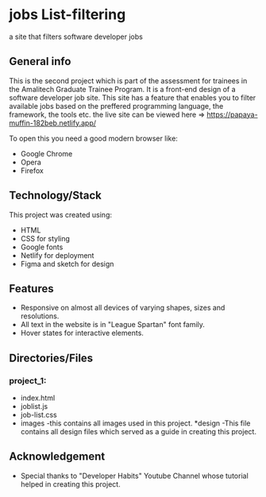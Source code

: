 # jobs List-filtering
a site that filters software developer jobs



## General info
This is the second project which is part of the assessment for trainees in the Amalitech Graduate Trainee Program.
It is a front-end design of a software developer job site. This site has a feature that enables you to filter available jobs based 
on the preffered programming language, the framework, the tools etc.
the live site can be viewed here => https://papaya-muffin-182beb.netlify.app/

To open this you need a good modern browser like:
 * Google Chrome
 * Opera
 * Firefox

## Technology/Stack
This project was created using:
* HTML 
* CSS for styling 
* Google fonts
* Netlify for deployment
* Figma and sketch for design

## Features
* Responsive on almost all devices of varying shapes, sizes and resolutions.
* All text in the website is in "League Spartan" font family.
* Hover states for interactive elements.

## Directories/Files
### project_1:
* index.html
* joblist.js
* job-list.css
* images
 -this contains all images used in this project.
*design
 -This file contains all design files which served as a guide in creating this project.
 
 ## Acknowledgement
 * Special thanks to "Developer Habits" Youtube Channel whose tutorial helped in creating this project.
